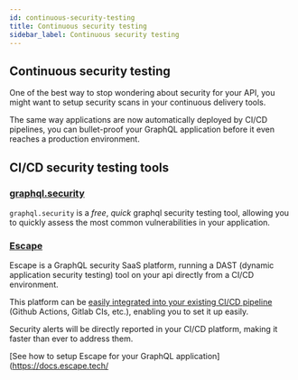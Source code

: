 ```yaml
---
id: continuous-security-testing
title: Continuous security testing
sidebar_label: Continuous security testing
---
```


## Continuous security testing

One of the best way to stop wondering about security for your API, you might want to setup security scans in your continuous delivery tools.

The same way applications are now automatically deployed by CI/CD pipelines, you can bullet-proof your GraphQL application before it even reaches a production environment.

## CI/CD security testing tools

### [graphql.security](https://graphql.security/)

`graphql.security` is a *free*, *quick* graphql security testing tool, allowing you to quickly assess the most common vulnerabilities in your application.

### [Escape](https://escape.tech/)

Escape is a GraphQL security SaaS platform, running a DAST (dynamic application security testing) tool on your api directly from a CI/CD environment.

This platform can be [easily integrated into your existing CI/CD pipeline](https://escape.tech/product#ci-cd-integration) (Github Actions, Gitlab CIs, etc.), enabling you to set it up easily.

Security alerts will be directly reported in your CI/CD platform, making it faster than ever to address them.

[See how to setup Escape for your GraphQL application](https://docs.escape.tech/
